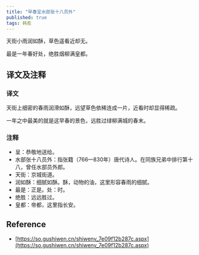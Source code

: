 ```yaml
---
title: "早春呈水部张十八员外"
published: true
tags: 韩愈
---
```


天街小雨润如酥，草色遥看近却无。

最是一年春好处，绝胜烟柳满皇都。

## 译文及注释

### 译文

天街上细密的春雨润滑如酥，远望草色依稀连成一片，近看时却显得稀疏。

一年之中最美的就是这早春的景色，远胜过绿柳满城的春末。

### 注释

- 呈：恭敬地送给。
- 水部张十八员外：指张籍（766—830年）唐代诗人。在同族兄弟中排行第十八，曾任水部员外郎。
- 天街：京城街道。
- 润如酥：细腻如酥。酥，动物的油，这里形容春雨的细腻。
- 最是：正是。处：时。
- 绝胜：远远胜过。
- 皇都：帝都，这里指长安。

## Reference

- [https://so.gushiwen.cn/shiwenv_7e09f12b287c.aspx](https://so.gushiwen.cn/shiwenv_7e09f12b287c.aspx)
